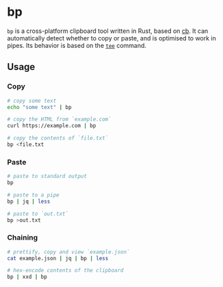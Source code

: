 # bp

`bp` is a cross-platform clipboard tool written in Rust, based on
[cb](https://gist.github.com/RichardBronosky/56d8f614fab2bacdd8b048fb58d0c0c7).
It can automatically detect whether to copy or paste, and is
optimised to work in pipes. Its behavior is based on the
[`tee`](https://man7.org/linux/man-pages/man1/tee.1.html)
command.

## Usage

### Copy

```bash
# copy some text
echo "some text" | bp

# copy the HTML from `example.com`
curl https://example.com | bp

# copy the contents of `file.txt`
bp <file.txt
```

### Paste

```bash
# paste to standard output
bp

# paste to a pipe
bp | jq | less

# paste to `out.txt`
bp >out.txt
```

### Chaining

```bash
# prettify, copy and view `example.json`
cat example.json | jq | bp | less

# hex-encode contents of the clipboard
bp | xxd | bp
```
